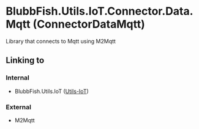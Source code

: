 # BlubbFish.Utils.IoT.Connector.Data.Mqtt (ConnectorDataMqtt)
Library that connects to Mqtt using M2Mqtt

## Linking to
### Internal
* BlubbFish.Utils.IoT ([Utils-IoT](http://git.blubbfish.net/vs_utils/Utils-IoT))

### External
* M2Mqtt